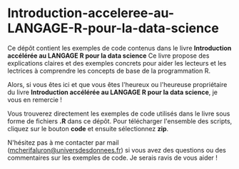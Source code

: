 # Introduction-acceleree-au-LANGAGE-R-pour-la-data-science

Ce dépôt contient les exemples de code contenus dans le livre **Introduction accélérée au 
LANGAGE R pour la data science**
Ce livre propose des explications claires et des exemples concrets pour aider les lecteurs et les lectrices
à comprendre les concepts de base de la programmation R.

Alors, si vous êtes ici et que vous êtes l'heureux ou l'heureuse propriétaire du livre
**Introduction accélérée au LANGAGE R pour la data science**, je vous en remercie ! 

Vous trouverez directement les exemples de code utilisés dans le livre sous forme de fichiers **.R** dans ce dépôt. 
Pour télécharger l'ensemble des scripts, cliquez sur le bouton **code** et ensuite sélectionnez **zip**.

N'hésitez pas à me contacter par mail (mcherifaluron@universdesdonnees.fr) si vous avez des questions ou des commentaires sur les exemples de code. Je serais ravis de vous aider !
